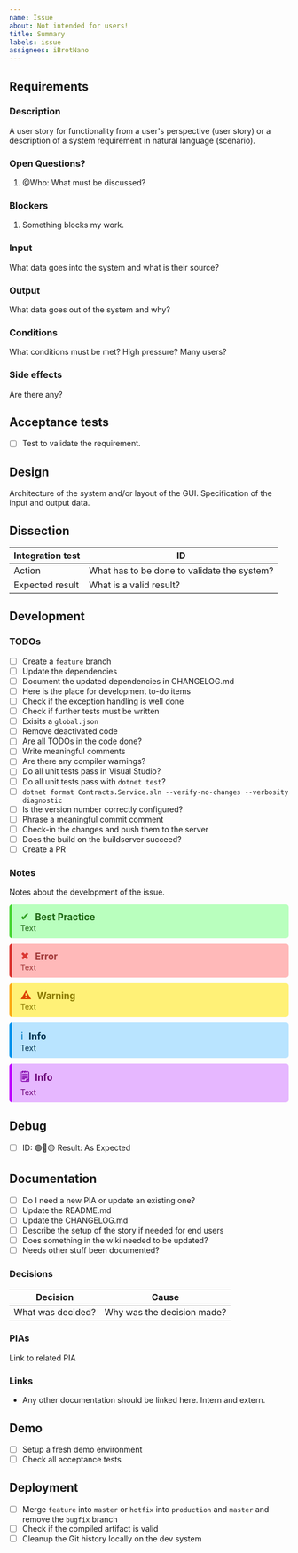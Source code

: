 ```yaml
---
name: Issue
about: Not intended for users! 
title: Summary
labels: issue
assignees: iBrotNano
---
```


## Requirements

### Description

A user story for functionality from a user's perspective (user story) or a description of a system requirement in natural language (scenario).

### Open Questions?

1. @Who: What must be discussed?

### Blockers

1. Something blocks my work.

### Input

What data goes into the system and what is their source?

### Output

What data goes out of the system and why?

### Conditions

What conditions must be met? High pressure? Many users?

### Side effects

Are there any?

## Acceptance tests

- [ ] Test to validate the requirement.

## Design

Architecture of the system and/or layout of the GUI. Specification of the input and output data.

## Dissection

| Integration test | ID                                          |
| --------------- | ------------------------------------------- |
| Action          | What has to be done to validate the system? |
| Expected result | What is a valid result?                     |

## Development

### TODOs

- [ ] Create a `feature` branch
- [ ] Update the dependencies
- [ ] Document the updated dependencies in CHANGELOG.md
- [ ] Here is the place for development to-do items
- [ ] Check if the exception handling is well done
- [ ] Check if further tests must be written
- [ ] Exisits a `global.json`
- [ ] Remove deactivated code
- [ ] Are all TODOs in the code done?
- [ ] Write meaningful comments
- [ ] Are there any compiler warnings?
- [ ] Do all unit tests pass in Visual Studio?
- [ ] Do all unit tests pass with `dotnet test`?
- [ ] `dotnet format Contracts.Service.sln --verify-no-changes --verbosity diagnostic`
- [ ] Is the version number correctly configured?
- [ ] Phrase a meaningful commit comment
- [ ] Check-in the changes and push them to the server
- [ ] Does the build on the buildserver succeed?
- [ ] Create a PR

### Notes

Notes about the development of the issue.

<div style="color:#206815; background-color: #b9ffbe; display: block; padding: 10px 15px; border-left: 5px solid #4bd737; margin: 10px 0; border-radius: 5px"><span style="font-size: 1.4em; padding-right: 10px; color: #309f20;">✔</span><span style="font-size: 1.2em; font-weight: bold;">Best Practice</span><br/>Text</div>
<div style="color:#a03838; background-color: #ffb9b9; display: block; padding: 10px 15px; border-left: 5px solid #db3733; margin: 10px 0; border-radius: 5px"><span style="font-size: 1.4em; padding-right: 10px; color: #db3733;">✖</span><span style="font-size: 1.2em; font-weight: bold;">Error</span><br/>Text</div>
<div style="color:#8a7900; background-color: #fff177; display: block; padding: 10px 15px; border-left: 5px solid #fbac1a; margin: 10px 0; border-radius: 5px"><span style="font-size: 1.4em; padding-right: 10px; color: #dd4200;">⚠</span><span style="font-size: 1.2em; font-weight: bold;">Warning</span><br/>Text</div>
<div style="color:#00314f; background-color: #b9e4ff; display: block; padding: 10px 15px; border-left: 5px solid #0094ec; margin: 10px 0; border-radius: 5px"><span style="font-size: 1.4em; padding-right: 10px; color: #007bc6;">ℹ</span><span style="font-size: 1.2em; font-weight: bold;">Info</span><br/>Text</div>
<div style="color:#6a0176; background-color: #e6b7ff; display: block; padding: 10px 15px; border-left: 5px solid #c004ff; margin: 10px 0; border-radius: 5px"><span style="font-size: 1.4em; padding-right: 10px; color: #8000aa; font-weight: bold;">🗒</span><span style="font-size: 1.2em; font-weight: bold;">Info</span><br/>Text</div>

## Debug

- [ ] ID: 🟢🔴🟡 Result: As Expected

## Documentation

- [ ] Do I need a new PIA or update an existing one?
- [ ] Update the README.md
- [ ] Update the CHANGELOG.md
- [ ] Describe the setup of the story if needed for end users
- [ ] Does something in the wiki needed to be updated?
- [ ] Needs other stuff been documented?

### Decisions

| Decision          | Cause                      |
| ----------------- | -------------------------- |
| What was decided? | Why was the decision made? |

### PIAs

Link to related PIA

### Links

- Any other documentation should be linked here. Intern and extern.

## Demo

- [ ] Setup a fresh demo environment
- [ ] Check all acceptance tests

## Deployment

- [ ] Merge `feature` into `master` or `hotfix` into `production` and `master` and remove the `bugfix` branch
- [ ] Check if the compiled artifact is valid
- [ ] Cleanup the Git history locally on the dev system